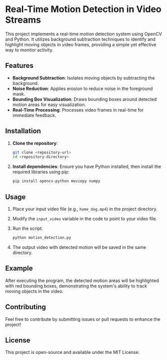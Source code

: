 # Real-Time Motion Detection in Video Streams

This project implements a real-time motion detection system using OpenCV and Python. It utilizes background subtraction techniques to identify and highlight moving objects in video frames, providing a simple yet effective way to monitor activity.

## Features

- **Background Subtraction**: Isolates moving objects by subtracting the background.
- **Noise Reduction**: Applies erosion to reduce noise in the foreground mask.
- **Bounding Box Visualization**: Draws bounding boxes around detected motion areas for easy visualization.
- **Real-Time Processing**: Processes video frames in real-time for immediate feedback.

## Installation

1. **Clone the repository**:
   ```bash
   git clone <repository-url>
   cd <repository-directory>
   ```

2. **Install dependencies**:
   Ensure you have Python installed, then install the required libraries using pip:
   ```bash
   pip install opencv-python moviepy numpy
   ```

## Usage

1. Place your input video file (e.g., `home_dog.mp4`) in the project directory.
2. Modify the `input_video` variable in the code to point to your video file.
3. Run the script:
   ```bash
   python motion_detection.py
   ```

4. The output video with detected motion will be saved in the same directory.

## Example

After executing the program, the detected motion areas will be highlighted with red bounding boxes, demonstrating the system's ability to track moving objects in the video.

## Contributing

Feel free to contribute by submitting issues or pull requests to enhance the project!

## License

This project is open-source and available under the MIT License.
